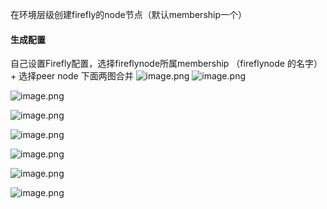 在环境层级创建firefly的node节点（默认membership一个）
#### 生成配置
自己设置Firefly配置，选择fireflynode所属membership （fireflynode 的名字）+ 选择peer node
下面两图合并
![image.png](https://iili.io/JlnMX2t.png)
![image.png](https://iili.io/JlnX6vt.png)


![image.png](https://iili.io/JlnkJ9V.png)


![image.png](https://iili.io/Jln81Z7.png)

![image.png](https://iili.io/Jln8U6g.png)

![image.png](https://iili.io/JlvEKB4.png)

![image.png](https://iili.io/JlvrhPV.png)

![image.png](https://iili.io/JlvLXVa.png)
